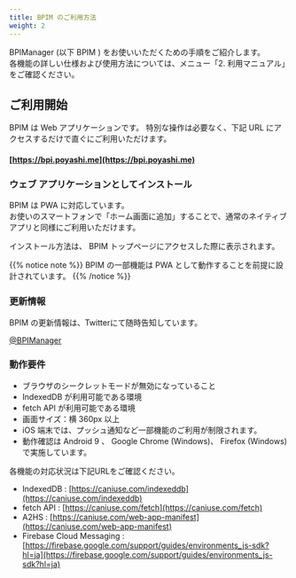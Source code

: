 ```yaml
---
title: BPIM のご利用方法
weight: 2
---
```


BPIManager (以下 BPIM ) をお使いいただくための手順をご紹介します。  
各機能の詳しい仕様および使用方法については、メニュー「2. 利用マニュアル」をご確認ください。

## ご利用開始

BPIM は Web アプリケーションです。
特別な操作は必要なく、下記 URL にアクセスするだけで直ぐにご利用いただけます。

#### [https://bpi.poyashi.me](https://bpi.poyashi.me)

### ウェブ アプリケーションとしてインストール

BPIM は PWA に対応しています。  
お使いのスマートフォンで「ホーム画面に追加」することで、通常のネイティブアプリと同様にご利用いただけます。

インストール方法は、 BPIM トップページにアクセスした際に表示されます。

{{% notice note %}}
BPIM の一部機能は PWA として動作することを前提に設計されています。
{{% /notice %}}

### 更新情報

BPIM の更新情報は、Twitterにて随時告知しています。

[@BPIManager](https://twitter.com/BPIManager)

### 動作要件

- ブラウザのシークレットモードが無効になっていること
- IndexedDB が利用可能である環境
- fetch API が利用可能である環境
- 画面サイズ：横 360px 以上
- iOS 端末では、プッシュ通知など一部機能のご利用が制限されます。
- 動作確認は Android 9 、 Google Chrome (Windows)、 Firefox (Windows) で実施しています。

各機能の対応状況は下記URLをご確認ください。

- IndexedDB : [https://caniuse.com/indexeddb](https://caniuse.com/indexeddb)
- fetch API : [https://caniuse.com/fetch](https://caniuse.com/fetch)
- A2HS : [https://caniuse.com/web-app-manifest](https://caniuse.com/web-app-manifest)
- Firebase Cloud Messaging : [https://firebase.google.com/support/guides/environments_js-sdk?hl=ja](https://firebase.google.com/support/guides/environments_js-sdk?hl=ja)
